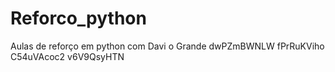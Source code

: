 # Reforco_python
Aulas de reforço em python com Davi o Grande dwPZmBWNLW fPrRuKViho
 C54uVAcoc2 v6V9QsyHTN